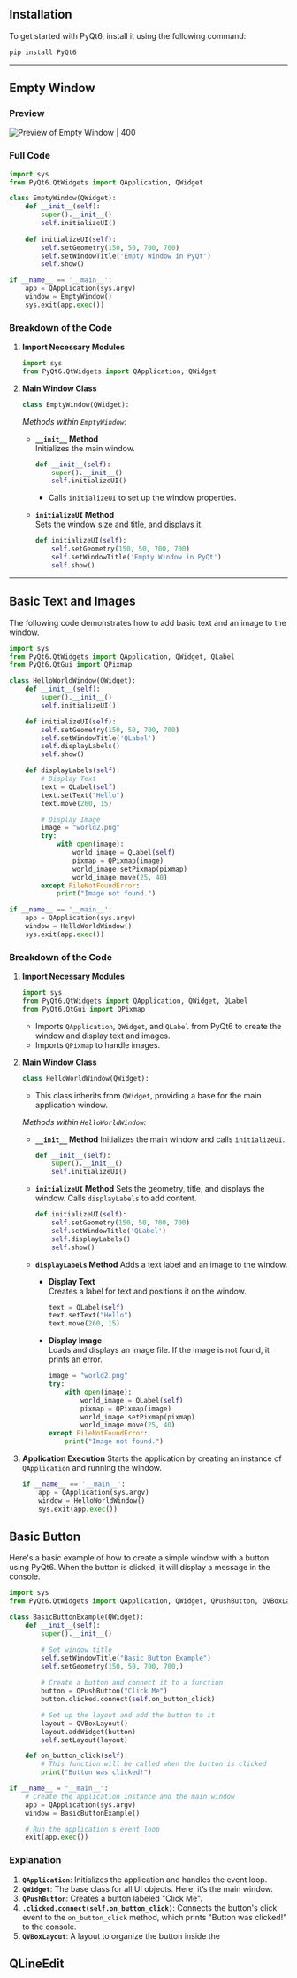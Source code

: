 
## Installation

To get started with PyQt6, install it using the following command:

```bash
pip install PyQt6
```

---

## Empty Window

### Preview

![Preview of Empty Window | 400](IMG_0093.png)
### Full Code

```python
import sys
from PyQt6.QtWidgets import QApplication, QWidget

class EmptyWindow(QWidget):
    def __init__(self):
        super().__init__()
        self.initializeUI()
    
    def initializeUI(self):
        self.setGeometry(150, 50, 700, 700)
        self.setWindowTitle('Empty Window in PyQt')
        self.show()

if __name__ == '__main__':
    app = QApplication(sys.argv)
    window = EmptyWindow()
    sys.exit(app.exec())
```

### Breakdown of the Code

1. **Import Necessary Modules**
   ```python
   import sys
   from PyQt6.QtWidgets import QApplication, QWidget
   ```

2. **Main Window Class**

   ```python
   class EmptyWindow(QWidget):
   ```

   *Methods within `EmptyWindow`:*

   - **`__init__` Method**  
     Initializes the main window.
     ```python
     def __init__(self):
         super().__init__()
         self.initializeUI()
     ```
     - Calls `initializeUI` to set up the window properties.

   - **`initializeUI` Method**  
     Sets the window size and title, and displays it.
     ```python
     def initializeUI(self):
         self.setGeometry(150, 50, 700, 700)
         self.setWindowTitle('Empty Window in PyQt')
         self.show()
     ```

---

## Basic Text and Images

The following code demonstrates how to add basic text and an image to the window.

```python
import sys
from PyQt6.QtWidgets import QApplication, QWidget, QLabel
from PyQt6.QtGui import QPixmap

class HelloWorldWindow(QWidget):
    def __init__(self):
        super().__init__()
        self.initializeUI()

    def initializeUI(self):
        self.setGeometry(150, 50, 700, 700)
        self.setWindowTitle('QLabel')
        self.displayLabels()
        self.show()

    def displayLabels(self):
        # Display Text
        text = QLabel(self)
        text.setText("Hello")
        text.move(260, 15)

        # Display Image
        image = "world2.png"
        try:
            with open(image):
                world_image = QLabel(self)
                pixmap = QPixmap(image)
                world_image.setPixmap(pixmap)
                world_image.move(25, 40)
        except FileNotFoundError:
            print("Image not found.")

if __name__ == '__main__':
    app = QApplication(sys.argv)
    window = HelloWorldWindow()
    sys.exit(app.exec())
```

### Breakdown of the Code

1. **Import Necessary Modules**

   ```python
   import sys
   from PyQt6.QtWidgets import QApplication, QWidget, QLabel
   from PyQt6.QtGui import QPixmap
   ```
   - Imports `QApplication`, `QWidget`, and `QLabel` from PyQt6 to create the window and display text and images.
   - Imports `QPixmap` to handle images.

2. **Main Window Class**

   ```python
   class HelloWorldWindow(QWidget):
   ```
   - This class inherits from `QWidget`, providing a base for the main application window.

   *Methods within `HelloWorldWindow`:*

   - **`__init__` Method**
     Initializes the main window and calls `initializeUI`.
     ```python
     def __init__(self):
         super().__init__()
         self.initializeUI()
     ```

   - **`initializeUI` Method**
     Sets the geometry, title, and displays the window. Calls `displayLabels` to add content.
     ```python
     def initializeUI(self):
         self.setGeometry(150, 50, 700, 700)
         self.setWindowTitle('QLabel')
         self.displayLabels()
         self.show()
     ```

   - **`displayLabels` Method**
     Adds a text label and an image to the window.

     - **Display Text**  
       Creates a label for text and positions it on the window.
       ```python
       text = QLabel(self)
       text.setText("Hello")
       text.move(260, 15)
       ```

     - **Display Image**  
       Loads and displays an image file. If the image is not found, it prints an error.
       ```python
       image = "world2.png"
       try:
           with open(image):
               world_image = QLabel(self)
               pixmap = QPixmap(image)
               world_image.setPixmap(pixmap)
               world_image.move(25, 40)
       except FileNotFoundError:
           print("Image not found.")
       ```

3. **Application Execution**
   Starts the application by creating an instance of `QApplication` and running the window.
   ```python
   if __name__ == '__main__':
       app = QApplication(sys.argv)
       window = HelloWorldWindow()
       sys.exit(app.exec())
   ```


## Basic Button
Here's a basic example of how to create a simple window with a button using PyQt6. When the button is clicked, it will display a message in the console.

```python
import sys
from PyQt6.QtWidgets import QApplication, QWidget, QPushButton, QVBoxLayout

class BasicButtonExample(QWidget):
    def __init__(self):
        super().__init__()

        # Set window title
        self.setWindowTitle("Basic Button Example")
        self.setGeometry(150, 50, 700, 700,)
        
        # Create a button and connect it to a function
        button = QPushButton("Click Me")
        button.clicked.connect(self.on_button_click)

        # Set up the layout and add the button to it
        layout = QVBoxLayout()
        layout.addWidget(button)
        self.setLayout(layout)

    def on_button_click(self):
        # This function will be called when the button is clicked
        print("Button was clicked!")

if __name__ = "__main__":
    # Create the application instance and the main window
    app = QApplication(sys.argv)
    window = BasicButtonExample()

    # Run the application's event loop
    exit(app.exec())
```

### Explanation

1. **`QApplication`**: Initializes the application and handles the event loop.
2. **`QWidget`**: The base class for all UI objects. Here, it’s the main window.
3. **`QPushButton`**: Creates a button labeled "Click Me".
4. **`.clicked.connect(self.on_button_click)`**: Connects the button's click event to the `on_button_click` method, which prints "Button was clicked!" to the console.
5. **`QVBoxLayout`**: A layout to organize the button inside the 



## QLineEdit